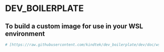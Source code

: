 # DEV_BOILERPLATE

## To build a custom image for use in your WSL environment

```rb
# [https://raw.githubusercontent.com/kindtek/dev_boilerplate/dev/doc/wsl-import.bat]

```
